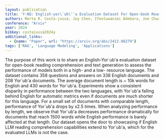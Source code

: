 ```yaml
---
layout: publication
title: 'Y-NQ: English-yor\`ub\''a Evaluation Dataset For Open-book Reading Comprehension And Text Generation'
authors: Marta R. Costa-jussà, Joy Chen, Ifeoluwanimi Adebara, Joe Chuang, Christophe Ropers, Eduardo Sánchez
conference: "Arxiv"
year: 2024
bibkey: costajussà2024y
additional_links:
  - {name: "Paper", url: "https://arxiv.org/abs/2412.08279"}
tags: ['RAG', 'Language Modeling', 'Applications']
---
```

The purpose of this work is to share an English-Yor\`ub\'a evaluation dataset
for open-book reading comprehension and text generation to assess the
performance of models both in a high- and a low- resource language. The dataset
contains 358 questions and answers on 338 English documents and 208 Yor\`ub\'a
documents. The average document length is ~ 10k words for English and 430 words
for Yor\`ub\'a. Experiments show a consistent disparity in performance between
the two languages, with Yor\`ub\'a falling behind English for automatic metrics
even if documents are much shorter for this language. For a small set of
documents with comparable length, performance of Yor\`ub\'a drops by x2.5
times. When analyzing performance by length, we observe that Yor\`ub\'a
decreases performance dramatically for documents that reach 1500 words while
English performance is barely affected at that length. Our dataset opens the
door to showcasing if English LLM reading comprehension capabilities extend to
Yor\`ub\'a, which for the evaluated LLMs is not the case.
